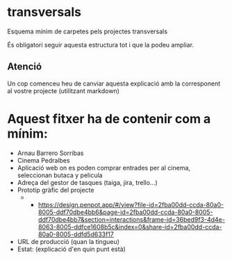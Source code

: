 # transversals
Esquema mínim de carpetes pels projectes transversals

És obligatori seguir aquesta estructura tot i que la podeu ampliar.

## Atenció
Un cop comenceu heu de canviar aquesta explicació amb la corresponent al vostre projecte (utilitzant markdown)

# Aquest fitxer ha de contenir com a mínim:
 * Arnau Barrero Sorribas 
 * Cinema Pedralbes
 * Aplicació web on es poden comprar entrades per al cinema, seleccionan butaca y pelicula
 * Adreça del gestor de tasques (taiga, jira, trello...)
 * Prototip gràfic del projecte
    * * https://design.penpot.app/#/view?file-id=2fba00dd-ccda-80a0-8005-ddf70dbe4bb6&page-id=2fba00dd-ccda-80a0-8005-ddf70dbe4bb7&section=interactions&frame-id=36bed9f3-4d4e-8063-8005-ddfce1608b5c&index=0&share-id=2fba00dd-ccda-80a0-8005-ddfd5d633f17
 * URL de producció (quan la tingueu)
 * Estat: (explicació d'en quin punt està)


